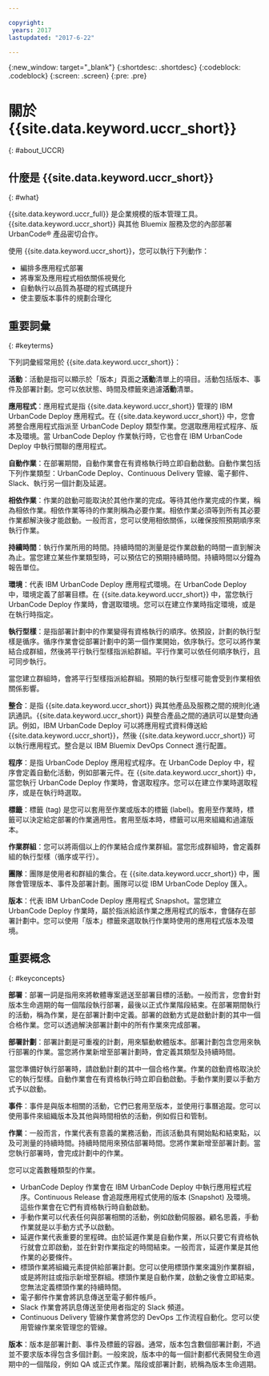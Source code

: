 ```yaml
---

copyright:
 years: 2017
lastupdated: "2017-6-22"

---
```


{:new_window: target="_blank"}
{:shortdesc: .shortdesc}
{:codeblock: .codeblock}
{:screen: .screen}
{:pre: .pre}


# 關於 {{site.data.keyword.uccr_short}}
{: #about_UCCR}


## 什麼是 {{site.data.keyword.uccr_short}}
{: #what}

{{site.data.keyword.uccr_full}} 是企業規模的版本管理工具。{{site.data.keyword.uccr_short}} 與其他 Bluemix 服務及您的內部部署 UrbanCode&reg; 產品密切合作。

使用 {{site.data.keyword.uccr_short}}，您可以執行下列動作：

<ul>
<li>編排多應用程式部署
</li>
<li>將專案及應用程式相依關係視覺化
</li>
<li>自動執行以品質為基礎的程式碼提升
</li>
<li>使主要版本事件的規劃合理化
</li>
</ul>


## 重要詞彙
{: #keyterms}

下列詞彙經常用於 {{site.data.keyword.uccr_short}}：

**活動**：活動是指可以顯示於「版本」頁面之**活動**清單上的項目。活動包括版本、事件及部署計劃。您可以依狀態、時間及標籤來過濾**活動**清單。  

**應用程式**：應用程式是指 {{site.data.keyword.uccr_short}} 管理的 IBM UrbanCode Deploy 應用程式。在 {{site.data.keyword.uccr_short}} 中，您會將整合應用程式指派至 UrbanCode Deploy 類型作業。您選取應用程式程序、版本及環境。當 UrbanCode Deploy 作業執行時，它也會在 IBM UrbanCode Deploy 中執行關聯的應用程式。

**自動作業**：在部署期間，自動作業會在有資格執行時立即自動啟動。自動作業包括下列作業類型：UrbanCode Deploy、Continuous Delivery 管線、電子郵件、Slack、執行另一個計劃及延遲。

**相依作業**：作業的啟動可能取決於其他作業的完成。等待其他作業完成的作業，稱為相依作業。相依作業等待的作業則稱為必要作業。相依作業必須等到所有其必要作業都解決後才能啟動。一般而言，您可以使用相依關係，以確保按照預期順序來執行作業。

**持續時間**：執行作業所用的時間。持續時間的測量是從作業啟動的時間一直到解決為止。當您建立某些作業類型時，可以預估它的預期持續時間。持續時間以分鐘為報告單位。

**環境**：代表 IBM UrbanCode Deploy 應用程式環境。在 UrbanCode Deploy 中，環境定義了部署目標。在 {{site.data.keyword.uccr_short}} 中，當您執行 UrbanCode Deploy 作業時，會選取環境。您可以在建立作業時指定環境，或是在執行時指定。

**執行型樣**：是指部署計劃中的作業變得有資格執行的順序。依預設，計劃的執行型樣是循序。循序作業會從部署計劃中的第一個作業開始，依序執行。您可以將作業結合成群組，然後將平行執行型樣指派給群組。平行作業可以依任何順序執行，且可同步執行。

當您建立群組時，會將平行型樣指派給群組。預期的執行型樣可能會受到作業相依關係影響。

**整合**：是指 {{site.data.keyword.uccr_short}} 與其他產品及服務之間的規則化通訊通訊。{{site.data.keyword.uccr_short}} 與整合產品之間的通訊可以是雙向通訊。例如，IBM UrbanCode Deploy 可以將應用程式資料傳送給 {{site.data.keyword.uccr_short}}，然後 {{site.data.keyword.uccr_short}} 可以執行應用程式。整合是以 IBM Bluemix DevOps Connect 進行配置。

**程序**：是指 UrbanCode Deploy 應用程式程序。在 UrbanCode Deploy 中，程序會定義自動化活動，例如部署元件。在 {{site.data.keyword.uccr_short}} 中，當您執行 UrbanCode Deploy 作業時，會選取程序。您可以在建立作業時選取程序，或是在執行時選取。

**標籤**：標籤 (tag) 是您可以套用至作業或版本的標籤 (label)。套用至作業時，標籤可以決定給定部署的作業適用性。套用至版本時，標籤可以用來組織和過濾版本。

**作業群組**：您可以將兩個以上的作業結合成作業群組。當您形成群組時，會定義群組的執行型樣（循序或平行）。

**團隊**：團隊是使用者和群組的集合。在 {{site.data.keyword.uccr_short}} 中，團隊會管理版本、事件及部署計劃。團隊可以從 IBM UrbanCode Deploy 匯入。

**版本**：代表 IBM UrbanCode Deploy 應用程式 Snapshot。當您建立 UrbanCode Deploy 作業時，屬於指派給該作業之應用程式的版本，會儲存在部署計劃中。您可以使用「版本」標籤來選取執行作業時使用的應用程式版本及環境。

## 重要概念
{: #keyconcepts}

**部署**：部署一詞是指用來將軟體專案遞送至部署目標的活動。一般而言，您會針對版本生命週期的每一個階段執行部署，最後以正式作業階段結束。在部署期間執行的活動，稱為作業，是在部署計劃中定義。部署的啟動方式是啟動計劃的其中一個合格作業。您可以透過解決部署計劃中的所有作業來完成部署。

**部署計劃**：部署計劃是可重複的計劃，用來驅動軟體版本。部署計劃包含您用來執行部署的作業。當您將作業新增至部署計劃時，會定義其類型及持續時間。

當您準備好執行部署時，請啟動計劃的其中一個合格作業。作業的啟動資格取決於它的執行型樣。自動作業會在有資格執行時立即自動啟動。手動作業則要以手動方式予以啟動。  

**事件**：事件是與版本相關的活動，它們已套用至版本，並使用行事曆追蹤。您可以使用事件來組織版本及其他與時間相依的活動，例如假日和管制。

**作業**：一般而言，作業代表有意義的業務活動，而該活動具有開始點和結束點，以及可測量的持續時間。持續時間用來預估部署時間。您將作業新增至部署計劃。當您執行部署時，會完成計劃中的作業。

您可以定義數種類型的作業。
<ul>
<li>UrbanCode Deploy 作業會在 IBM UrbanCode Deploy 中執行應用程式程序。Continuous Release 會追蹤應用程式使用的版本 (Snapshot) 及環境。這些作業會在它們有資格執行時自動啟動。
</li>
<li>手動作業可以代表任何與部署相關的活動，例如啟動伺服器。顧名思義，手動作業就是以手動方式予以啟動。
</li>
<li>延遲作業代表重要的里程碑。由於延遲作業是自動作業，所以只要它有資格執行就會立即啟動，並在針對作業指定的時間結束。一般而言，延遲作業是其他作業的必要條件。
</li>
<li>標頭作業將組織元素提供給部署計劃。您可以使用標頭作業來識別作業群組，或是將附註或指示新增至群組。標頭作業是自動作業，啟動之後會立即結束。您無法定義標頭作業的持續時間。
</li>
<li>電子郵件作業會將訊息傳送至電子郵件帳戶。
</li>
<li>Slack 作業會將訊息傳送至使用者指定的 Slack 頻道。
</li>
<li>Continuous Delivery 管線作業會將您的 DevOps 工作流程自動化。您可以使用管線作業來管理您的管線。
</li>
</ul>

**版本**：版本是部署計劃、事件及標籤的容器。通常，版本包含數個部署計劃，不過並不要求版本得包含多個計劃。一般來說，版本中的每一個計劃都代表開發生命週期中的一個階段，例如 QA 或正式作業。階段或部署計劃，統稱為版本生命週期。
